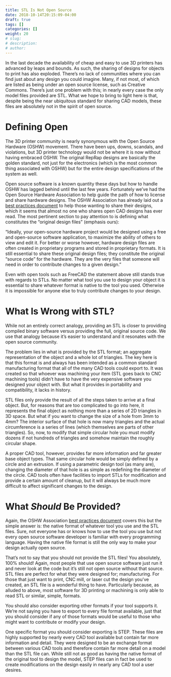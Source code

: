 ```yaml
---
title: STL Is Not Open Source
date: 2018-10-14T20:15:09-04:00
draft: true
tags: []
categories: []
weight: 20
# slug:
# description:
# author:
---
```


In the last decade the availability of cheap and easy to use 3D printers has advanced by leaps and bounds. As such, the sharing of designs for objects to print has also exploded. There’s no lack of communities where you can find just about any design you could imagine. Many, if not most, of which are listed as being under an open source license, such as Creative Commons. There’s just one problem with this; in nearly every case the only model files provided are STL. What we hope to bring to light here is that, despite being the near ubiquitous standard for sharing CAD models, these files are absolutely not in the spirit of open source.

# Defining Open

The 3D printer community is nearly synonymous with the Open Source Hardware (OSHW) movement. There have been ups, downs, scandals, and violations, but 3D printer technology would not be where it is now without having embraced OSHW. The original RepRap designs are basically the golden standard, not just for the electronics (which is the most common thing associated with OSHW) but for the entire design specifications of the system as well.

Open source software is a known quantity these days but how to handle OSHW has lagged behind until the last few years. Fortunately we’ve had the Open Source Hardware Association to help guide the path of how to license and share hardware designs. The OSHW Association has already laid out a [best practices document](https://www.oshwa.org/sharing-best-practices/) to help those wanting to share their designs, which it seems that almost no one who shares open CAD designs has ever read. The most pertinent section to pay attention to is defining what constitutes the “original design files” (emphasis ours):

“Ideally, your open-source hardware project would be designed using a free and open-source software application, to maximize the ability of others to view and edit it. For better or worse however, hardware design files are often created in proprietary programs and stored in proprietary formats. It is still essential to share these original design files; they constitute the original “source code” for the hardware. They are the very files that someone will need in order to contribute changes to a given design.”

Even with open tools such as FreeCAD the statement above still stands true with regards to STLs. No matter what tool you use to design your object it is essential to share whatever format is native to the tool you used. Otherwise it is impossible for anyone else to truly contribute changes to your design.

# What Is Wrong with STL?

While not an entirely correct analogy, providing an STL is closer to providing compiled binary software versus providing the full, original source code. We use that analogy because it’s easier to understand and it resonates with the open source community.

The problem lies in what is provided by the STL format; an aggregate representation of the object and a whole lot of triangles. The key here is that this format is and always has been intended as a common standard manufacturing format that all of the many CAD tools could export to. It was created so that whoever was machining your item (STL goes back to CNC machining tools) didn’t have to have the very expensive software you designed your object with. But what it provides in portability and compatibility, it lacks in history.

STL files only provide the result of all the steps taken to arrive at a final object. But, for reasons that are too complicated to go into here, it represents the final object as nothing more than a series of 2D triangles in 3D space. But what if you want to change the size of a hole from 3mm to 4mm? The interior surface of that hole is now many triangles and the actual circumference is a series of lines (which themselves are parts of other triangles). So, now, to modify that simple circular hole you must modify dozens if not hundreds of triangles and somehow maintain the roughly circular shape.

A proper CAD tool, however, provides far more information and far greater base object types. That same circular hole would be simply defined by a circle and an extrusion. If using a parametric design tool (as many are), changing the diameter of that hole is as simple as redefining the diameter of the circle. CAD tools often have facilities to import STLs for modification and provide a certain amount of cleanup, but it will always be much more difficult to affect significant changes to the design.

# What *Should* Be Provided?
Again, the OSHW Association [best practices document](https://www.oshwa.org/sharing-best-practices/) covers this but the simple answer is: the native format of whatever tool you use and the STL files. Sure, not everyone has or knows how to use the tool you use but not every open source software developer is familiar with every programming language. Having the native file format is still the only way to make your design actually open source.

That’s not to say that you should not provide the STL files! You absolutely, 100% should! Again, most people that use open source software just run it and never look at the code but it’s still not open source without that source. STL files are perfect for what they were designed for; manufacturing. For those that just want to print,  CNC mill, or laser cut the design you’ve created, an STL file is a wonderful thing to have. Particularly because, as alluded to above, most software for 3D printing or machining is only able to read STL or similar, simple, formats.

You should also consider exporting other formats if your tool supports it. We’re not saying you have to export to every file format available, just that you should consider if any of those formats would be useful to those who might want to contribute or modify your design.

One specific format you should consider exporting is STEP. These files are highly supported by nearly every CAD tool available but contain far more information and detail. They were designed to be an exchange format between various CAD tools and therefore contain far more detail on a model than the STL file can. While still not as good as having the native format of the original tool to design the model, STEP files can in fact be used to create modifications on the design easily in nearly any CAD tool a user desires.
